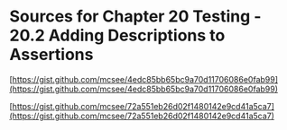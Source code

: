 # Sources for Chapter 20 Testing - 20.2 Adding Descriptions to Assertions


[https://gist.github.com/mcsee/4edc85bb65bc9a70d11706086e0fab99](https://gist.github.com/mcsee/4edc85bb65bc9a70d11706086e0fab99)

[https://gist.github.com/mcsee/72a551eb26d02f1480142e9cd41a5ca7](https://gist.github.com/mcsee/72a551eb26d02f1480142e9cd41a5ca7)